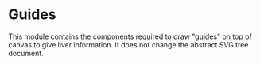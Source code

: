 # Guides

This module contains the components required to draw "guides" on top of canvas to give liver information. It does not change the abstract SVG tree document.